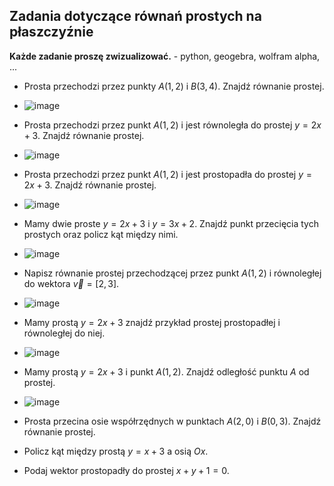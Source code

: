 ## Zadania dotyczące równań prostych na płaszczyźnie

**Każde zadanie proszę zwizualizować.** - python, geogebra, wolfram alpha, ...

* Prosta przechodzi przez punkty $A(1, 2)$ i $B(3, 4)$. Znajdź równanie prostej.
* ![image](https://github.com/user-attachments/assets/b9a2ba6b-3faf-4b77-9353-983d08503239)

* Prosta przechodzi przez punkt $A(1, 2)$ i jest równoległa do prostej $y = 2x + 3$. Znajdź równanie prostej.
* ![image](https://github.com/user-attachments/assets/c3f285d3-f272-4915-abee-641ede3b498b)

* Prosta przechodzi przez punkt $A(1, 2)$ i jest prostopadła do prostej $y = 2x + 3$. Znajdź równanie prostej.
* ![image](https://github.com/user-attachments/assets/176eb2f6-8dd9-49a9-b40d-ae90fc2dcfdd)

* Mamy dwie proste $y = 2x + 3$ i $y = 3x + 2$. Znajdź punkt przecięcia tych prostych oraz policz kąt między nimi.
* ![image](https://github.com/user-attachments/assets/4158911d-f138-4d86-83ea-7c6a2061b615)

* Napisz równanie prostej przechodzącej przez punkt $A(1, 2)$ i równoległej do wektora $\vec{v} = [2, 3]$.
* ![image](https://github.com/user-attachments/assets/bf81ce3d-d1d1-4e2a-86cd-b80da32960cb)

* Mamy prostą $y = 2x + 3$ znajdź przykład prostej prostopadłej i równoległej do niej.
* ![image](https://github.com/user-attachments/assets/35e8c65d-bebd-4b75-989d-c166be7bb9db)

* Mamy prostą $y = 2x + 3$ i punkt $A(1, 2)$. Znajdź odległość punktu $A$ od prostej.
* ![image](https://github.com/user-attachments/assets/21fec8a2-7074-4587-a098-101ffd7ec8ff)

* Prosta przecina osie współrzędnych w punktach $A(2, 0)$ i $B(0, 3)$. Znajdź równanie prostej.
* Policz kąt między prostą $y = x + 3$ a osią $Ox$.
* Podaj wektor prostopadły do prostej $x+y+1=0$.
